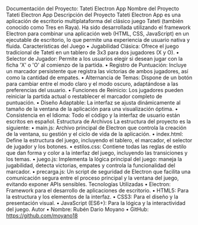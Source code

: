 Documentación del Proyecto: Tateti Electron App
Nombre del Proyecto
Tateti Electron App
Descripción del Proyecto
Tateti Electron App es una aplicación de escritorio multiplataforma del clásico juego Tateti (también conocido como Tres en Raya). Ha sido desarrollada utilizando el framework Electron para combinar una aplicación web (HTML, CSS, JavaScript) en un ejecutable de escritorio, lo que permite una experiencia de usuario nativa y fluida.
Características del Juego
•	Jugabilidad Clásica: Ofrece el juego tradicional de Tateti en un tablero de 3x3 para dos jugadores (X y O).
•	Selector de Jugador: Permite a los usuarios elegir si desean jugar con la ficha 'X' o 'O' al comienzo de la partida.
•	Registro de Puntuación: Incluye un marcador persistente que registra las victorias de ambos jugadores, así como la cantidad de empates.
•	Alternancia de Temas: Dispone de un botón para cambiar entre el modo claro y el modo oscuro, adaptándose a las preferencias del usuario.
•	Funciones de Reinicio: Los jugadores pueden reiniciar la partida actual o restablecer el marcador completo de puntuación.
•	Diseño Adaptable: La interfaz se ajusta dinámicamente al tamaño de la ventana de la aplicación para una visualización óptima.
•	Consistencia en el Idioma: Todo el código y la interfaz de usuario están escritos en español.
Estructura de Archivos
La estructura del proyecto es la siguiente:
•	main.js: Archivo principal de Electron que controla la creación de la ventana, su gestión y el ciclo de vida de la aplicación.
•	index.html: Define la estructura del juego, incluyendo el tablero, el marcador, el selector de jugador y los botones.
•	estilos.css: Contiene todas las reglas de estilo que dan forma y color a la interfaz del juego, incluyendo las transiciones y los temas.
•	juego.js: Implementa la lógica principal del juego: maneja la jugabilidad, detecta victorias, empates y controla la funcionalidad del marcador.
•	precarga.js: Un script de seguridad de Electron que facilita una comunicación segura entre el proceso principal y la ventana del juego, evitando exponer APIs sensibles.
Tecnologías Utilizadas
•	Electron: Framework para el desarrollo de aplicaciones de escritorio.
•	HTML5: Para la estructura y los elementos de la interfaz.
•	CSS3: Para el diseño y la presentación visual.
•	JavaScript (ES6+): Para la lógica y la interactividad del juego.
Autor
•	Nombre: Rubén Dario Moyano
•	GitHub: https://github.com/moyano18
